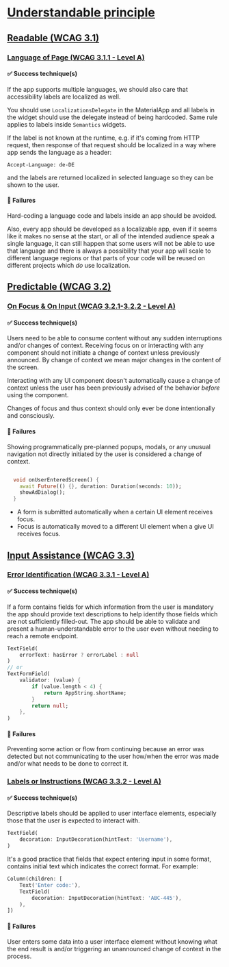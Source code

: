 # [Understandable principle](../../principles/understandable_principle.md#understandable-principle)

## [Readable (WCAG 3.1)](../../principles/understandable_principle.md#readable-wcag-31)

### [Language of Page (WCAG 3.1.1 - Level A)](../../principles/understandable_principle.md#language-of-page-wcag-311---level-a)

#### ✅ Success technique(s)

If the app supports multiple languages, we should also care that accessibility labels are localized as well.

You should use `LocalizationsDelegate` in the MaterialApp and all labels in the widget should use the delegate instead of being hardcoded. Same rule applies to labels inside `Semantics` widgets.

If the label is not known at the runtime, e.g. if it's coming from HTTP request, then response of that request should be localized in a way where app sends the language as a header:
```
Accept-Language: de-DE
```

and the labels are returned localized in selected language so they can be shown to the user.

#### 🚫 Failures

Hard-coding a language code and labels inside an app should be avoided.

Also, every app should be developed as a localizable app, even if it seems like it makes no sense at the start, or all of the intended audience speak a single language, it can still happen that some users will not be able to use that language and there is always a possibility that your app will scale to different language regions or that parts of your code will be reused on different projects which _do_ use localization.

## [Predictable (WCAG 3.2)](../../principles/understandable_principle.md#predictable-wcag-32)

### [On Focus & On Input (WCAG 3.2.1-3.2.2 - Level A)](../../principles/understandable_principle.md#on-focus--on-input-wcag-321-322---level-a)

#### ✅ Success technique(s)

Users need to be able to consume content without any sudden interruptions and/or changes of context. Receiving focus on or interacting with any component should not initiate a change of context unless previously announced. By change of context we mean major changes in the content of the screen.

Interacting with any UI component doesn't automatically cause a change of context unless the user has been previously advised of the behavior _before_ using the component.

Changes of focus and thus context should only ever be done intentionally and consciously.

#### 🚫 Failures

Showing programmatically pre-planned popups, modals, or any unusual navigation not directly initiated by the user is considered a change of context.

```dart

  void onUserEnteredScreen() {
    await Future(() {}, duration: Duration(seconds: 10));
    showAdDialog();
  }
```

- A form is submitted automatically when a certain UI element receives focus.
- Focus is automatically moved to a different UI element when a give UI receives focus.

## [Input Assistance (WCAG 3.3)](../../principles/understandable_principle.md#input-assistance-wcag-33)

### [Error Identification (WCAG 3.3.1 - Level A)](../../principles/understandable_principle.md#error-identification-wcag-331---level-a)

#### ✅ Success technique(s)

If a form contains fields for which information from the user is mandatory the app should provide text descriptions to help identify those fields which are not sufficiently filled-out. The app should be able to validate and present a human-understandable error to the user even without needing to reach a remote endpoint.

```dart
TextField(
    errorText: hasError ? errorLabel : null
)
// or
TextFormField(
    validator: (value) {
        if (value.length < 4) {
            return AppString.shortName;
        }
        return null;
    },
)
```

#### 🚫 Failures

Preventing some action or flow from continuing because an error was detected but not communicating to the user how/when the error was made and/or what needs to be done to correct it.

### [Labels or Instructions (WCAG 3.3.2 - Level A)](../../principles/understandable_principle.md#labels-or-instructions-wcag-332---level-a)

#### ✅ Success technique(s)

Descriptive labels should be applied to user interface elements, especially those that the user is expected to interact with.

```dart
TextField(
    decoration: InputDecoration(hintText: 'Username'),
)
```

It's a good practice that fields that expect entering input in some format, contains initial text which indicates the correct format. For example:

```dart
Column(children: [
    Text('Enter code:'),
    TextField(
        decoration: InputDecoration(hintText: 'ABC-445'),
    ),
])
```
#### 🚫 Failures

User enters some data into a user interface element without knowing what the end result is and/or triggering an unannounced change of context in the process.
